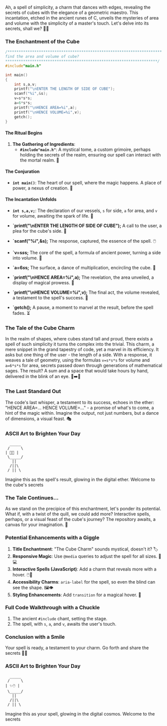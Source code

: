 Ah, a spell of simplicity, a charm that dances with edges, revealing the secrets of cubes with the elegance of a geometric maestro. This incantation, etched in the ancient runes of C, unveils the mysteries of area and volume with the simplicity of a master's touch. Let's delve into its secrets, shall we? 📜✨

### The Enchantment of the Cube

```c
/*********************************************************************
find the area and volume of cube?
********************************************************************/
#include"main.h"

int main()
{
    int s,a,v;
    printf("\nENTER THE LENGTH OF SIDE OF CUBE");
    scanf("%i",&s);
    v=s*s*s;
    a=6*s*s;
    printf("\nHENCE AREA=%i",a);
    printf("\nHENCE VOLUME=%i",v);
    getch();
}
```

#### The Ritual Begins

1. **The Gathering of Ingredients**:
    - **`#include"main.h"`**: A mystical tome, a custom grimoire, perhaps holding the secrets of the realm, ensuring our spell can interact with the mortal realm. 📖

#### The Conjuration

-   **`int main()`**: The heart of our spell, where the magic happens. A place of power, a nexus of creation. 🌟

#### The Incantation Unfolds

-   **`int s,a,v;`**: The declaration of our vessels, `s` for side, `a` for area, and `v` for volume, awaiting the spark of life. 🧪

-   **`printf("\nENTER THE LENGTH OF SIDE OF CUBE");** A call to the user, a plea for the cube's side. 📢
-   **`scanf("%i",&s);** The response, captured, the essence of the spell. 🖱️
-   **`v=s*s*s;** The core of the spell, a formula of ancient power, turning a side into volume. 🧮
-   **`a=6*s*s;** The surface, a dance of multiplication, encircling the cube. 📏
-   **`printf("\nHENCE AREA=%i",a);** The revelation, the area unveiled, a display of magical prowess. 📣
-   **`printf("\nHENCE VOLUME=%i",v);** The final act, the volume revealed, a testament to the spell's success. 📣
-   **`getch();** A pause, a moment to marvel at the result, before the spell fades. ⏳

### The Tale of the Cube Charm

In the realm of shapes, where cubes stand tall and proud, there exists a spell of such simplicity it turns the complex into the trivial. This charm, a mere snippet in the grand tapestry of code, yet a marvel in its efficiency. It asks but one thing of the user - the length of a side. With a response, it weaves a tale of geometry, using the formulas `v=s*s*s` for volume and `a=6*s*s` for area, secrets passed down through generations of mathematical sages. The result? A sum and a space that would take hours by hand, delivered in the blink of an eye. 🐌➡️🚀

### The Last Standard Out

The code's last whisper, a testament to its success, echoes in the ether: "HENCE AREA=... HENCE VOLUME=..." - a promise of what's to come, a hint of the magic within. Imagine the output, not just numbers, but a dance of dimensions, a visual feast. 🎭

### ASCII Art to Brighten Your Day

```
  _____
 /     \
| 📏📢 |
 \_____/
   ||
  /||\
 / || \
```

Imagine this as the spell's result, glowing in the digital ether. Welcome to the cube's secrets

### The Tale Continues...

As we stand on the precipice of this enchantment, let's ponder its potential. What if, with a twist of the quill, we could add more? Interactive spells, perhaps, or a visual feast of the cube's journey? The repository awaits, a canvas for your imagination. 🎨

### Potential Enhancements with a Giggle

1. **Title Enchantment**: "The Cube Charm" sounds mystical, doesn't it? 🏷️
2. **Responsive Magic**: Use `@media` queries to adjust the spell for all sizes. 📱💻
3. **Interactive Spells (JavaScript)**: Add a charm that reveals more with a hover. 🖱️🔮
4. **Accessibility Charms**: `aria-label` for the spell, so even the blind can see the shape. 🖼️👁️
5. **Styling Enhancements**: Add `transition` for a magical hover. 🌟

### Full Code Walkthrough with a Chuckle

1. The ancient `#include` chant, setting the stage.
2. The spell, with `s`, `a`, and `v`, awaits the user's touch.

### Conclusion with a Smile

Your spell is ready, a testament to your charm. Go forth and share the secrets 🎉🔮

### ASCII Art to Brighten Your Day

```
  _____
 /     \
| ✨🖱️ |
 \_____/
   ||
  /||\
 / || \
```

Imagine this as your spell, glowing in the digital cosmos. Welcome to the secrets
